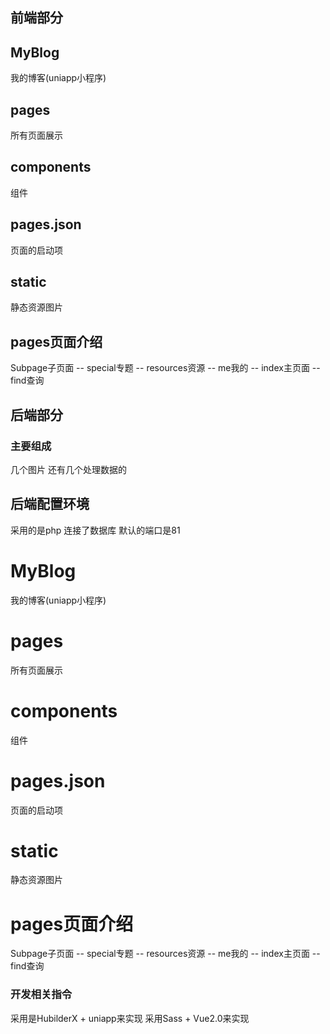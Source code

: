 
## 前端部分
## MyBlog
我的博客(uniapp小程序)

## pages
所有页面展示

## components
组件

## pages.json
页面的启动项

## static
静态资源图片

## pages页面介绍
Subpage子页面 -- special专题 -- resources资源 -- me我的 -- index主页面 -- find查询

## 后端部分
### 主要组成
几个图片 还有几个处理数据的

## 后端配置环境
采用的是php
连接了数据库
默认的端口是81

# MyBlog
我的博客(uniapp小程序)

# pages
所有页面展示

# components
组件

# pages.json
页面的启动项

# static
静态资源图片

# pages页面介绍
Subpage子页面 -- special专题 -- resources资源 -- me我的 -- index主页面 -- find查询

### 开发相关指令
采用是HubilderX + uniapp来实现
采用Sass + Vue2.0来实现


